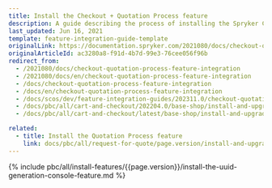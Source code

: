 ```yaml
---
title: Install the Checkout + Quotation Process feature
description: A guide describing the process of installing the Spryker Cloud Commerce OS Checkout + Quotation process feature into your project.
last_updated: Jun 16, 2021
template: feature-integration-guide-template
originalLink: https://documentation.spryker.com/2021080/docs/checkout-quotation-process-feature-integration
originalArticleId: ac3280a8-f91d-4b7d-99e3-76cee056f96b
redirect_from:
  - /2021080/docs/checkout-quotation-process-feature-integration
  - /2021080/docs/en/checkout-quotation-process-feature-integration
  - /docs/checkout-quotation-process-feature-integration
  - /docs/en/checkout-quotation-process-feature-integration
  - /docs/scos/dev/feature-integration-guides/202311.0/checkout-quotation-process-feature-integration.html
  - /docs/pbc/all/cart-and-checkout/202204.0/base-shop/install-and-upgrade/install-features/install-the-checkout-quotation-process-feature.html
  - /docs/pbc/all/cart-and-checkout/latest/base-shop/install-and-upgrade/install-features/install-the-checkout-quotation-process-feature.html

related:
  - title: Install the Quotation Process feature
    link: docs/pbc/all/request-for-quote/page.version/install-and-upgrade/install-features/install-the-quotation-process-feature.html
---
```


{% include pbc/all/install-features/{{page.version}}/install-the-uuid-generation-console-feature.md %} <!-- To edit, see /_includes/pbc/all/install-features/202311.0/install-the-uuid-generation-console-feature.md -->
